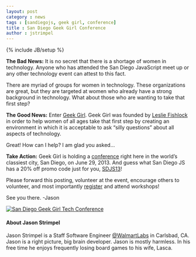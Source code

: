 ```yaml
---
layout: post
category : news
tags : [sandiegojs, geek girl, conference]
title : San Diego Geek Girl Conference
author : jstrimpel
---
```


{% include JB/setup %}

<strong>The Bad News:</strong> It is no secret that there is a shortage of women in technology. Anyone who has attended the
San Diego JavaScript meet up or any other technology event can attest to this fact.

There are myriad of groups for women in technology. These organizations are great, but they are targeted at
women who already have a strong background in technology. What about those who are wanting to take that first step?

<strong>The Good News:</strong> Enter [Geek Girl](http://geekgirlcamp.com/). Geek Girl was founded by
[Leslie Fishlock](https://twitter.com/LeslieFishlock) in order to help  women of all ages take that first step by
creating an environment in which it is acceptable to ask “silly questions” about all aspects of technology.

Great! How can I help? I am glad you asked...

<strong>Take Action:</strong> Geek Girl is holding a [conference](http://sandiego.geekgirltechcon.com/) right here in the world’s
classiest city, San Diego, on June 29, 2013. And guess what San Diego JS has a 20% off promo code just for you,
[SDJS13](http://sandiego.geekgirltechcon.com/)!

Please forward this posting, volunteer at the event, encourage others to volunteer, and most importantly
[register](http://sandiego.geekgirltechcon.com/) and attend workshops!

See you there. -Jason

<a href="http://sandiego.geekgirltechcon.com/">
	<img src="{{ASSET_PATH}}/img/posts/geek-girl-conference.jpg" alt="San Diego Geek Girl Tech Conference"/>
</a>

#### About Jason Strimpel

Jason Strimpel is a Staff Software Engineer [@WalmartLabs](http://www.walmartlabs.com/) in Carlsbad, CA.
Jason is a right picture, big brain developer. Jason is mostly harmless. In his free time he
enjoys frequently losing board games to his wife, Lasca.
